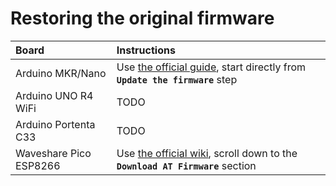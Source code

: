 # Restoring the original firmware

Board                       | Instructions
:--                         | :---
Arduino MKR/Nano            | Use [the official guide][arduino], start directly from **`Update the firmware`** step
Arduino UNO R4 WiFi         | TODO
Arduino Portenta C33        | TODO
Waveshare Pico ESP8266      | Use [the official wiki][pico8266], scroll down to the **`Download AT Firmware`** section

[arduino]: https://support.arduino.cc/hc/en-us/articles/360013896579-Check-and-update-the-firmware-for-WiFiNINA-and-WiFi101
[pico8266]: https://www.waveshare.com/wiki/Pico-ESP8266
